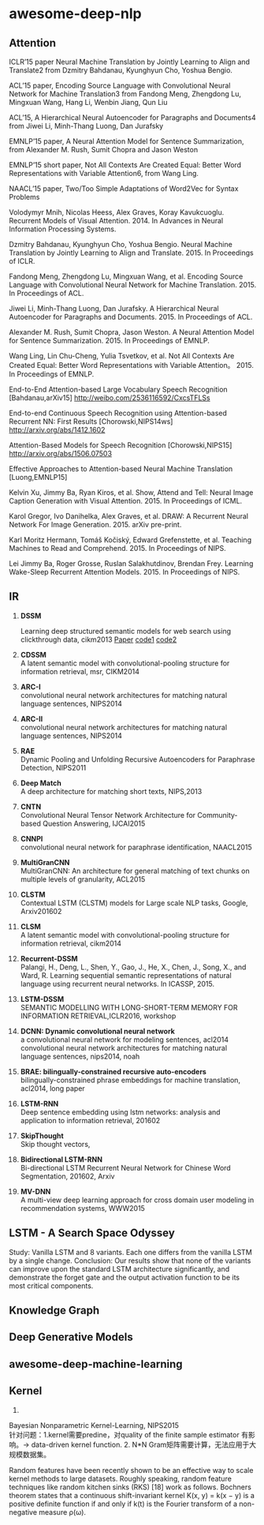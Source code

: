 # awesome-deep-nlp

## Attention  

ICLR’15 paper Neural Machine Translation by Jointly Learning to Align and Translate2 from Dzmitry Bahdanau, Kyunghyun Cho, Yoshua Bengio.   

ACL’15 paper, Encoding Source Language with Convolutional Neural Network for Machine Translation3 from Fandong Meng, Zhengdong Lu, Mingxuan Wang, Hang Li, Wenbin Jiang, Qun Liu

ACL’15, A Hierarchical Neural Autoencoder for Paragraphs and Documents4 from Jiwei Li, Minh-Thang Luong, Dan Jurafsky  

EMNLP’15 paper, A Neural Attention Model for Sentence Summarization, from Alexander M. Rush, Sumit Chopra and Jason Weston  

EMNLP’15 short paper, Not All Contexts Are Created Equal: Better Word Representations with Variable Attention6, from Wang Ling.

NAACL’15 paper, Two/Too Simple Adaptations of Word2Vec for Syntax Problems  

Volodymyr Mnih, Nicolas Heess, Alex Graves, Koray Kavukcuoglu. Recurrent Models of Visual Attention. 2014. In Advances in Neural Information Processing Systems. 

Dzmitry Bahdanau, Kyunghyun Cho, Yoshua Bengio. Neural Machine Translation by Jointly Learning to Align and Translate. 2015. In Proceedings of ICLR. 

Fandong Meng, Zhengdong Lu, Mingxuan Wang, et al. Encoding Source Language with Convolutional Neural Network for Machine Translation. 2015. In Proceedings of ACL. 

Jiwei Li, Minh-Thang Luong, Dan Jurafsky. A Hierarchical Neural Autoencoder for Paragraphs and Documents. 2015. In Proceedings of ACL.

Alexander M. Rush, Sumit Chopra, Jason Weston. A Neural Attention Model for Sentence Summarization. 2015. In Proceedings of EMNLP. 

Wang Ling, Lin Chu-Cheng, Yulia Tsvetkov, et al. Not All Contexts Are Created Equal: Better Word Representations with Variable Attention。 2015. In Proceedings of EMNLP. 

End-to-End Attention-based Large Vocabulary Speech Recognition [Bahdanau,arXiv15] http://weibo.com/2536116592/CxcsTFLSs

End-to-end Continuous Speech Recognition using Attention-based Recurrent NN: First Results [Chorowski,NIPS14ws] http://arxiv.org/abs/1412.1602

Attention-Based Models for Speech Recognition [Chorowski,NIPS15] http://arxiv.org/abs/1506.07503

Effective Approaches to Attention-based Neural Machine Translation  [Luong,EMNLP15]  

Kelvin Xu, Jimmy Ba, Ryan Kiros, et al. Show, Attend and Tell: Neural Image Caption Generation with Visual Attention. 2015. In Proceedings of ICML. 

Karol Gregor, Ivo Danihelka, Alex Graves, et al. DRAW: A Recurrent Neural Network For Image Generation. 2015. arXiv pre-print. 

Karl Moritz Hermann, Tomáš Kočiský, Edward Grefenstette, et al. Teaching Machines to Read and Comprehend. 2015. In Proceedings of NIPS. 

Lei Jimmy Ba, Roger Grosse, Ruslan Salakhutdinov, Brendan Frey. Learning Wake-Sleep Recurrent Attention Models. 2015. In Proceedings of NIPS. 


## IR

1. **DSSM**   


	Learning deep structured semantic models for web search using clickthrough data, cikm2013 [Paper](http://www.msr-waypoint.net/pubs/198202/cikm2013_DSSM_fullversion.pdf) [code1](https://github.com/mranahmd/dssm-wemb-theano) [code2](https://github.com/outstandingcandy/dssm)
2. **CDSSM**   
A latent semantic model with convolutional-pooling structure for information retrieval, msr, CIKM2014
3. **ARC-I**  
convolutional neural network architectures for matching natural language sentences, NIPS2014
3. **ARC-II**  
convolutional neural network architectures for matching natural language sentences, NIPS2014
3. **RAE**  
Dynamic Pooling and Unfolding Recursive Autoencoders for Paraphrase Detection, NIPS2011
3. **Deep Match**  
A deep architecture for matching short texts, NIPS,2013
3. **CNTN**  
Convolutional Neural Tensor Network Architecture for Community-based Question Answering, IJCAI2015
3. **CNNPI**  
convolutional neural network for paraphrase identification, NAACL2015
3. **MultiGranCNN**  
MultiGranCNN: An architecture for general matching of text chunks on multiple levels of granularity, ACL2015

3. **CLSTM**   
	Contextual LSTM (CLSTM) models for Large scale NLP tasks, Google, Arxiv201602
3. **CLSM**   
A latent semantic model with convolutional-pooling structure for information retrieval, cikm2014
4. **Recurrent-DSSM**  
Palangi, H., Deng, L., Shen, Y., Gao, J., He, X., Chen, J., Song, X., and Ward, R. Learning sequential semantic representations of natural language using recurrent neural networks. In ICASSP, 2015.

4. **LSTM-DSSM**  
SEMANTIC MODELLING WITH LONG-SHORT-TERM MEMORY FOR INFORMATION RETRIEVAL,ICLR2016, workshop

4. **DCNN: Dynamic convolutional neural network**  
a convolutional neural network for modeling sentences, acl2014
convolutional neural network architectures for matching natural language sentences, nips2014, noah
3. **BRAE: bilingually-constrained recursive auto-encoders**  
bilingually-constrained phrase embeddings for machine translation, acl2014, long paper
6. **LSTM-RNN**  
Deep sentence embedding using lstm networks: analysis and application to information retrieval, 201602
7. **SkipThought**  
Skip thought vectors, 
9. **Bidirectional LSTM-RNN**  
Bi-directional LSTM Recurrent Neural Network for Chinese Word Segmentation, 201602, Arxiv
10. **MV-DNN**  
A multi-view deep learning approach for cross domain user modeling in recommendation systems, WWW2015

## LSTM - A Search Space Odyssey  
Study: Vanilla LSTM and 8 variants. Each one differs from the vanilla LSTM by a single change.
Conclusion: Our results show that none of the variants can improve upon the standard LSTM architecture significantly, and demonstrate the forget gate and the output activation function to be its most critical components.

## Knowledge Graph

## Deep Generative Models

## awesome-deep-machine-learning
## Kernel

1.
Bayesian Nonparametric Kernel-Learning, NIPS2015  
针对问题：1.kernel需要predine，对quality of the finite sample estimator 有影响。-> data-driven kernel function. 2. N*N Gram矩阵需要计算，无法应用于大规模数据集。  

Random features have been recently
shown to be an effective way to scale
kernel methods to large datasets.
Roughly speaking, random feature
techniques like random kitchen sinks
(RKS) [18] work as follows.  Bochners theorem states that a continuous shift-invariant kernel K(x, y) = k(x − y) is a
positive definite function if and only if k(t) is the Fourier transform of a non-negative measure
ρ(ω).

